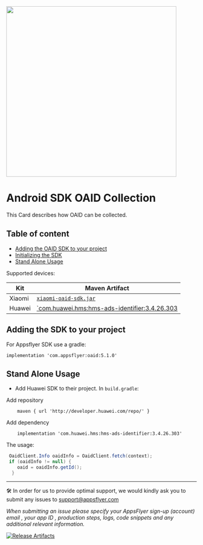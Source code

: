 
<img src="https://www.appsflyer.com/wp-content/uploads/2016/11/logo-1.svg"  width="450">

# Android SDK OAID Collection

This Card describes how OAID can be collected.


## Table of content

- [Adding the OAID SDK to your project](#installation)
- [Initializing the SDK](#init-sdk)
- [Stand Alone Usage](#standalone)
  


Supported devices:

Kit | Maven Artifact 
----|---------
Xiaomi|  [`xiaomi-oaid-sdk.jar`](https://github.com/AppsFlyerSDK/appsflyer-oaid/blob/master/oaid/libs/xiaomi-oaid-sdk.jar)
Huawei|  [`com.huawei.hms:hms-ads-identifier:3.4.26.303](https://github.com/AppsFlyerSDK/appsflyer-oaid/blob/master/oaid/build.gradle#L17)




## <a id="installation"> Adding the SDK to your project


For Appsflyer SDK use a gradle:

```
implementation 'com.appsflyer:oaid:5.1.0'
```


## <a id="standalone"> Stand Alone Usage
  
  
- Add Huawei SDK to their project.
In `build.gradle`:

 Add repository
  
```  
	maven { url 'http://developer.huawei.com/repo/' }
```  
	
 Add dependency
```
	implementation 'com.huawei.hms:hms-ads-identifier:3.4.26.303'
```  

The usage:

```java
 OaidClient.Info oaidInfo = OaidClient.fetch(context);
 if (oaidInfo != null) {
    oaid = oaidInfo.getId();
  }
```

---


🛠 In order for us to provide optimal support, we would kindly ask you to submit any issues to support@appsflyer.com

*When submitting an issue please specify your AppsFlyer sign-up (account) email , your app ID , production steps, logs, code snippets and any additional relevant information.*


[![Release Artifacts](https://img.shields.io/nexus/r/com.appsflyer/oaid.svg?server=https%3A%2F%2Foss.sonatype.org)](https://oss.sonatype.org/content/repositories/releases/com/appsflyer/oaid/)
